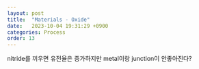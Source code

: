 ```yaml
---
layout: post
title:  "Materials - Oxide"
date:   2023-10-04 19:31:29 +0900
categories: Process
order: 13
---
```


nitride를 끼우면 유전율은 증가하지만 metal이랑 junction이 안좋아진다?